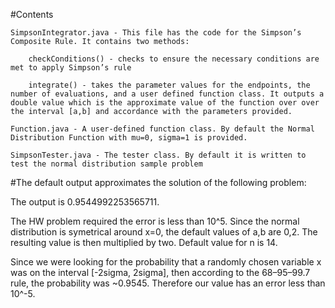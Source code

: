 #Contents

	SimpsonIntegrator.java - This file has the code for the Simpson’s Composite Rule. It contains two methods: 
	
		checkConditions() - checks to ensure the necessary conditions are met to apply Simpson’s rule

		integrate() - takes the parameter values for the endpoints, the number of evaluations, and a user defined function class. It outputs a double value which is the approximate value of the function over over the interval [a,b] and accordance with the parameters provided.

	Function.java - A user-defined function class. By default the Normal Distribution Function with mu=0, sigma=1 is provided.

	SimpsonTester.java - The tester class. By default it is written to test the normal distribution sample problem 

#The default output approximates the solution of the following problem:

The output is 0.9544992253565711.

The HW problem required the error is less than 10^5. Since the normal distribution is symetrical around x=0, the default values of a,b are 0,2. The resulting value is then multiplied by two. Default value for n is 14.

Since we were looking for the probability that a randomly chosen variable x was on the interval [-2sigma, 2sigma], then according to the 68–95–99.7 rule, the probability was ~0.9545. Therefore our value has an error less than 10^-5.


